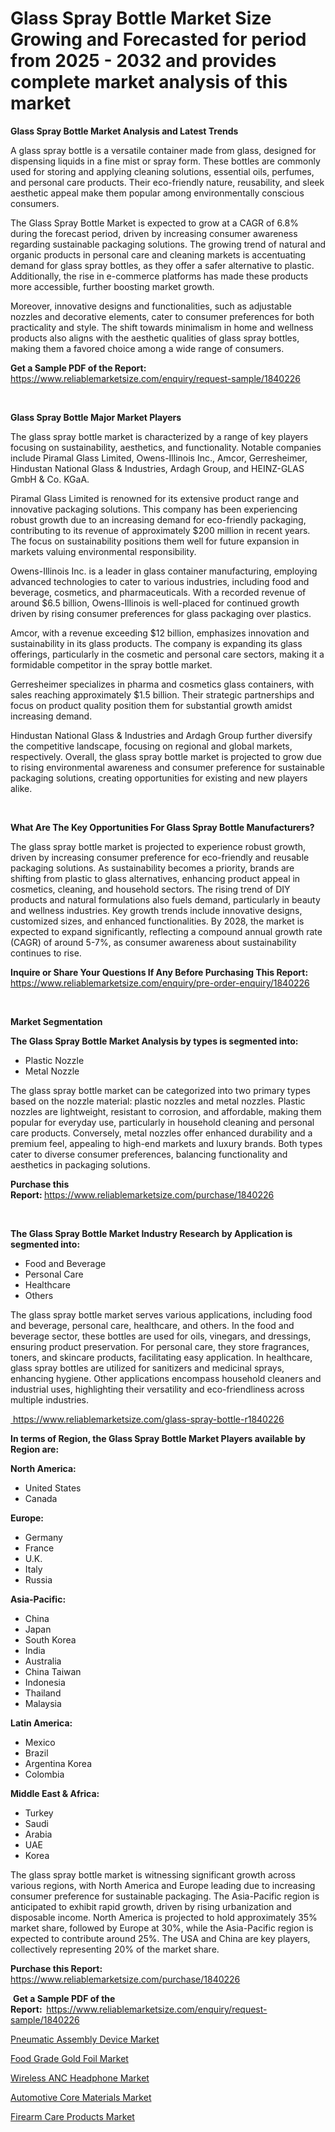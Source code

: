 <p><h1>Glass Spray Bottle Market Size Growing and Forecasted for period from 2025 - 2032 and provides complete market analysis of this market</h1></p><p><strong>Glass Spray Bottle Market Analysis and Latest Trends</strong></p>
<p><p>A glass spray bottle is a versatile container made from glass, designed for dispensing liquids in a fine mist or spray form. These bottles are commonly used for storing and applying cleaning solutions, essential oils, perfumes, and personal care products. Their eco-friendly nature, reusability, and sleek aesthetic appeal make them popular among environmentally conscious consumers.</p><p>The Glass Spray Bottle Market is expected to grow at a CAGR of 6.8% during the forecast period, driven by increasing consumer awareness regarding sustainable packaging solutions. The growing trend of natural and organic products in personal care and cleaning markets is accentuating demand for glass spray bottles, as they offer a safer alternative to plastic. Additionally, the rise in e-commerce platforms has made these products more accessible, further boosting market growth. </p><p>Moreover, innovative designs and functionalities, such as adjustable nozzles and decorative elements, cater to consumer preferences for both practicality and style. The shift towards minimalism in home and wellness products also aligns with the aesthetic qualities of glass spray bottles, making them a favored choice among a wide range of consumers.</p></p>
<p><strong>Get a Sample PDF of the Report:&nbsp;</strong> <a href="https://www.reliablemarketsize.com/enquiry/request-sample/1840226?utm_campaign=1133&utm_medium=2&utm_source=Github&utm_content=ia&utm_term=08032025&utm_id=glass-spray-bottle">https://www.reliablemarketsize.com/enquiry/request-sample/1840226</a></p>
<p>&nbsp;</p>
<p><strong>Glass Spray Bottle Major Market Players</strong></p>
<p><p>The glass spray bottle market is characterized by a range of key players focusing on sustainability, aesthetics, and functionality. Notable companies include Piramal Glass Limited, Owens-Illinois Inc., Amcor, Gerresheimer, Hindustan National Glass & Industries, Ardagh Group, and HEINZ-GLAS GmbH & Co. KGaA.</p><p>Piramal Glass Limited is renowned for its extensive product range and innovative packaging solutions. This company has been experiencing robust growth due to an increasing demand for eco-friendly packaging, contributing to its revenue of approximately $200 million in recent years. The focus on sustainability positions them well for future expansion in markets valuing environmental responsibility.</p><p>Owens-Illinois Inc. is a leader in glass container manufacturing, employing advanced technologies to cater to various industries, including food and beverage, cosmetics, and pharmaceuticals. With a recorded revenue of around $6.5 billion, Owens-Illinois is well-placed for continued growth driven by rising consumer preferences for glass packaging over plastics.</p><p>Amcor, with a revenue exceeding $12 billion, emphasizes innovation and sustainability in its glass products. The company is expanding its glass offerings, particularly in the cosmetic and personal care sectors, making it a formidable competitor in the spray bottle market.</p><p>Gerresheimer specializes in pharma and cosmetics glass containers, with sales reaching approximately $1.5 billion. Their strategic partnerships and focus on product quality position them for substantial growth amidst increasing demand.</p><p>Hindustan National Glass & Industries and Ardagh Group further diversify the competitive landscape, focusing on regional and global markets, respectively. Overall, the glass spray bottle market is projected to grow due to rising environmental awareness and consumer preference for sustainable packaging solutions, creating opportunities for existing and new players alike.</p></p>
<p>&nbsp;</p>
<p><strong>What Are The Key Opportunities For Glass Spray Bottle Manufacturers?</strong></p>
<p><p>The glass spray bottle market is projected to experience robust growth, driven by increasing consumer preference for eco-friendly and reusable packaging solutions. As sustainability becomes a priority, brands are shifting from plastic to glass alternatives, enhancing product appeal in cosmetics, cleaning, and household sectors. The rising trend of DIY products and natural formulations also fuels demand, particularly in beauty and wellness industries. Key growth trends include innovative designs, customized sizes, and enhanced functionalities. By 2028, the market is expected to expand significantly, reflecting a compound annual growth rate (CAGR) of around 5-7%, as consumer awareness about sustainability continues to rise.</p></p>
<p><strong>Inquire or Share Your Questions If Any Before Purchasing This Report:</strong> <a href="https://www.reliablemarketsize.com/enquiry/pre-order-enquiry/1840226?utm_campaign=1133&utm_medium=2&utm_source=Github&utm_content=ia&utm_term=08032025&utm_id=glass-spray-bottle">https://www.reliablemarketsize.com/enquiry/pre-order-enquiry/1840226</a></p>
<p>&nbsp;</p>
<p><strong>Market Segmentation</strong></p>
<p><strong>The Glass Spray Bottle Market Analysis by types is segmented into:</strong></p>
<p><ul><li>Plastic Nozzle</li><li>Metal Nozzle</li></ul></p>
<p><p>The glass spray bottle market can be categorized into two primary types based on the nozzle material: plastic nozzles and metal nozzles. Plastic nozzles are lightweight, resistant to corrosion, and affordable, making them popular for everyday use, particularly in household cleaning and personal care products. Conversely, metal nozzles offer enhanced durability and a premium feel, appealing to high-end markets and luxury brands. Both types cater to diverse consumer preferences, balancing functionality and aesthetics in packaging solutions.</p></p>
<p><strong>Purchase this Report:&nbsp;</strong><a href="https://www.reliablemarketsize.com/purchase/1840226?utm_campaign=1133&utm_medium=2&utm_source=Github&utm_content=ia&utm_term=08032025&utm_id=glass-spray-bottle">https://www.reliablemarketsize.com/purchase/1840226</a></p>
<p>&nbsp;</p>
<p><strong>The Glass Spray Bottle Market Industry Research by Application is segmented into:</strong></p>
<p><ul><li>Food and Beverage</li><li>Personal Care</li><li>Healthcare</li><li>Others</li></ul></p>
<p><p>The glass spray bottle market serves various applications, including food and beverage, personal care, healthcare, and others. In the food and beverage sector, these bottles are used for oils, vinegars, and dressings, ensuring product preservation. For personal care, they store fragrances, toners, and skincare products, facilitating easy application. In healthcare, glass spray bottles are utilized for sanitizers and medicinal sprays, enhancing hygiene. Other applications encompass household cleaners and industrial uses, highlighting their versatility and eco-friendliness across multiple industries.</p></p>
<p><a href="https://www.reliablemarketsize.com/glass-spray-bottle-r1840226?utm_campaign=1133&utm_medium=2&utm_source=Github&utm_content=ia&utm_term=08032025&utm_id=glass-spray-bottle">&nbsp;https://www.reliablemarketsize.com/glass-spray-bottle-r1840226</a></p>
<p><strong>In terms of Region, the Glass Spray Bottle Market Players available by Region are:</strong></p>
<p>
    <p> <strong> North America: </strong>
        <ul>
            <li>United States</li>
            <li>Canada</li>
        </ul>
        </p> 
    <p> <strong> Europe: </strong>
        <ul>
            <li>Germany</li>
            <li>France</li>
            <li>U.K.</li>
            <li>Italy</li>
            <li>Russia</li>
        </ul>
        </p> 
    <p> <strong> Asia-Pacific: </strong>
        <ul>
            <li>China</li>
            <li>Japan</li>
            <li>South Korea</li>
            <li>India</li>
            <li>Australia</li>
            <li>China Taiwan</li>
            <li>Indonesia</li>
            <li>Thailand</li>
            <li>Malaysia</li>
        </ul>
        </p> 
    <p> <strong> Latin America: </strong>
        <ul>
            <li>Mexico</li>
            <li>Brazil</li>
            <li>Argentina Korea</li>
            <li>Colombia</li>
        </ul>
        </p> 
    <p> <strong> Middle East & Africa: </strong>
        <ul>
            <li>Turkey</li>
            <li>Saudi</li>
            <li>Arabia</li>
            <li>UAE</li>
            <li>Korea</li>
        </ul>
    </p>
    </p>
<p><p>The glass spray bottle market is witnessing significant growth across various regions, with North America and Europe leading due to increasing consumer preference for sustainable packaging. The Asia-Pacific region is anticipated to exhibit rapid growth, driven by rising urbanization and disposable income. North America is projected to hold approximately 35% market share, followed by Europe at 30%, while the Asia-Pacific region is expected to contribute around 25%. The USA and China are key players, collectively representing 20% of the market share.</p></p>
<p><strong>Purchase this Report: </strong><a href="https://www.reliablemarketsize.com/purchase/1840226?utm_campaign=1133&utm_medium=2&utm_source=Github&utm_content=ia&utm_term=08032025&utm_id=glass-spray-bottle">https://www.reliablemarketsize.com/purchase/1840226</a></p>
<p>&nbsp;<strong>Get a Sample PDF of the Report:&nbsp;&nbsp;</strong><a href="https://www.reliablemarketsize.com/enquiry/request-sample/1840226?utm_campaign=1133&utm_medium=2&utm_source=Github&utm_content=ia&utm_term=08032025&utm_id=glass-spray-bottle">https://www.reliablemarketsize.com/enquiry/request-sample/1840226</a></p>
<p><strong></strong></p>
<p><p><a href="https://github.com/romeoacuffap/Market-Research-Report-List-1/blob/main/pneumatic-assembly-device-market.md?utm_campaign=1133&utm_medium=2&utm_source=Github&utm_content=ia&utm_term=08032025&utm_id=glass-spray-bottle">Pneumatic Assembly Device Market</a></p><p><a href="https://github.com/goreabeeran/Market-Research-Report-List-1/blob/main/food-grade-gold-foil-market.md?utm_campaign=1133&utm_medium=2&utm_source=Github&utm_content=ia&utm_term=08032025&utm_id=glass-spray-bottle">Food Grade Gold Foil Market</a></p><p><a href="https://github.com/klinzenisaa/Market-Research-Report-List-1/blob/main/wireless-anc-headphone-market.md?utm_campaign=1133&utm_medium=2&utm_source=Github&utm_content=ia&utm_term=08032025&utm_id=glass-spray-bottle">Wireless ANC Headphone Market</a></p><p><a href="https://github.com/prumrupear/Market-Research-Report-List-1/blob/main/automotive-core-materials-market.md?utm_campaign=1133&utm_medium=2&utm_source=Github&utm_content=ia&utm_term=08032025&utm_id=glass-spray-bottle">Automotive Core Materials Market</a></p><p><a href="https://github.com/siriyagayo/Market-Research-Report-List-1/blob/main/firearm-care-products-market.md?utm_campaign=1133&utm_medium=2&utm_source=Github&utm_content=ia&utm_term=08032025&utm_id=glass-spray-bottle">Firearm Care Products Market</a></p></p>